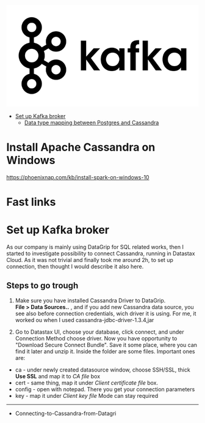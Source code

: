 <p align="center"><img src="../img/kafkalogo.png"></p>

* [Set up Kafka broker](#Set-up-Kafka-broker)  
   * [Data type mapping between Postgres and Cassandra](#Data-type-mapping-between-Postgres-and-Cassandra) 

# Install Apache Cassandra on Windows
https://phoenixnap.com/kb/install-spark-on-windows-10

# Fast links

# Set up Kafka broker
As our company is mainly using DataGrip for SQL related works, then I started to investigate possibility
to connect Cassandra, running in Datastax Cloud. As it was not trivial and finally took me around 2h, to set up connection, then
thought I would describe it also here.

## Steps to go trough
1. Make sure you have installed Cassandra Driver to DataGrip.  
**File > Data Sources..** , and if you add new Cassandra data source, you see also before connection credentials, wich driver it is using.
For me, it worked ou when I used cassandra-jdbc-driver-1.3.4,jar 

2. Go to Datastax UI, choose your database, click connect, and under Connection Method choose driver. Now you have opportunity to "Download Secure Connect Bundle".
Save it some place, where you can find it later and unzip it. Inside the folder are some files. Important ones are:
- ca - under newly created datasource window, choose SSH/SSL, thick **Use SSL** and map it to *CA file* box
- cert - same thing, map it under *Client certificate file* box.
- config - open with notepad. There you get your connection parameters
- key - map it under *Client key file*
Mode can stay required

___
* Connecting-to-Cassandra-from-Datagri
